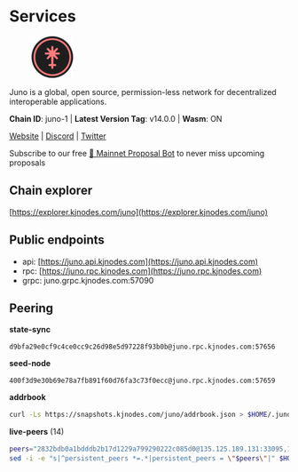 # Services

<figure><img src="https://raw.githubusercontent.com/kj89/cosmos-images/main/logos/juno.png" alt=""><figcaption></figcaption></figure>

Juno is a global, open source, permission-less  network for decentralized interoperable applications.

**Chain ID**: juno-1 | **Latest Version Tag**: v14.0.0 | **Wasm**: ON

[Website](https://www.junonetwork.io) | [Discord](https://discord.gg/qJxgUSGHbb) | [Twitter](https://twitter.com/JunoNetwork)



Subscribe to our free [🤖 Mainnet Proposal Bot](https://t.me/kjnodes_proposal_bot) to never miss upcoming proposals


## Chain explorer
[https://explorer.kjnodes.com/juno](https://explorer.kjnodes.com/juno)

## Public endpoints

* api: [https://juno.api.kjnodes.com](https://juno.api.kjnodes.com)
* rpc: [https://juno.rpc.kjnodes.com](https://juno.rpc.kjnodes.com)
* grpc: juno.grpc.kjnodes.com:57090

## Peering

**state-sync**

```text
d9bfa29e0cf9c4ce0cc9c26d98e5d97228f93b0b@juno.rpc.kjnodes.com:57656
```

**seed-node**

```text
400f3d9e30b69e78a7fb891f60d76fa3c73f0ecc@juno.rpc.kjnodes.com:57659
```

**addrbook**
```bash
curl -Ls https://snapshots.kjnodes.com/juno/addrbook.json > $HOME/.juno/config/addrbook.json
```

**live-peers** (14)
```bash
peers="2832bdb0a1bdddb2b17d1229a799290222c085d0@135.125.189.131:33095,169022205f5811e2a0b31b6d3cf11e8a6dfb8242@116.202.192.156:26656,34aaa6b0eac3cb0b6f8d0ecb1795d7b50239b6bf@65.108.121.251:26656,7832e05394c2251c6e6a5a1caf7b660f1fe403d7@195.3.223.108:36656,285b8d9cabcc9423b419c603c9d5e4cf216082e0@74.118.140.100:26656,b2bc63857693bf901ea76865cd08fa319fee26b5@148.113.8.63:12656,d9bfa29e0cf9c4ce0cc9c26d98e5d97228f93b0b@65.109.88.38:57656,8f3cbef6dc58d31bb70655d3d3c40d66d4744033@137.184.32.93:26656,86bc38c6148fac78e8fa4ffa567b6ca444c4e7e2@88.198.47.84:26656,a6955453548eb1bcaf1edaabc171b6c3bef2ff37@95.216.4.104:6006,eee69cc98a6d5e336164697188ed2eb3631dce8c@85.237.193.95:26656,60493cb0f123f7717bfcb4432539a0a37a02df97@65.108.64.5:26656,97e4468ac589eac505a800411c635b14511a61bb@5.9.239.232:26656,aab8ab60cdf7b12e88661d65cd1ef7d78905951b@66.172.36.139:11656"
sed -i -e "s|^persistent_peers *=.*|persistent_peers = \"$peers\"|" $HOME/.juno/config/config.toml
```
